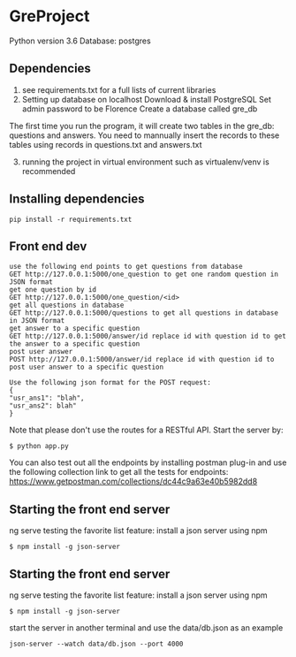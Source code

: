 # GreProject

Python version 3.6
Database: postgres
## Dependencies
1. see requirements.txt for a full lists of current libraries
2. Setting up database on localhost
Download & install PostgreSQL
Set admin password to be Florence
Create a database called gre_db

The first time you run the program, it will create two tables in the gre_db: questions and answers. You need to mannually insert the records to these tables using records in questions.txt and answers.txt

3. running the project in virtual environment such as virtualenv/venv is recommended
## Installing dependencies
```
pip install -r requirements.txt
```
## Front end dev
```
use the following end points to get questions from database
GET http://127.0.0.1:5000/one_question to get one random question in JSON format
get one question by id
GET http://127.0.0.1:5000/one_question/<id>
get all questions in database
GET http://127.0.0.1:5000/questions to get all questions in database in JSON format
get answer to a specific question
GET http://127.0.0.1:5000/answer/id replace id with question id to get the answer to a specific question
post user answer
POST http://127.0.0.1:5000/answer/id replace id with question id to post user answer to a specific question

Use the following json format for the POST request:
{
"usr_ans1": "blah",
"usr_ans2": blah"
}
```
Note that please don't use the routes for a RESTful API. 
Start the server by:
```
$ python app.py
```
You can also test out all the endpoints by installing postman plug-in and use the following collection link to get all
the tests for endpoints:
https://www.getpostman.com/collections/dc44c9a63e40b5982dd8
## Starting the front end server
ng serve
testing the favorite list feature:
install a json server using npm
```
$ npm install -g json-server
```
## Starting the front end server
ng serve
testing the favorite list feature:
install a json server using npm
```
$ npm install -g json-server
```
start the server in another terminal and use the data/db.json as an example
```
json-server --watch data/db.json --port 4000
```
